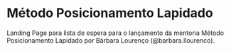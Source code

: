 # Método Posicionamento Lapidado
Landing Page para lista de espera para o lançamento da mentoria Método Posicionamento Lapidado por Bárbara Lourenço (@barbara.llourenco).
